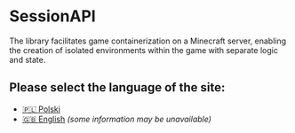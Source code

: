 # SessionAPI

The library facilitates game containerization on a Minecraft server, enabling the creation of isolated environments within the game with separate logic and state.

## Please select the language of the site:
- [🇵🇱 Polski](/pl/)
- [🇬🇧 English](/en/) *(some information may be unavailable)*